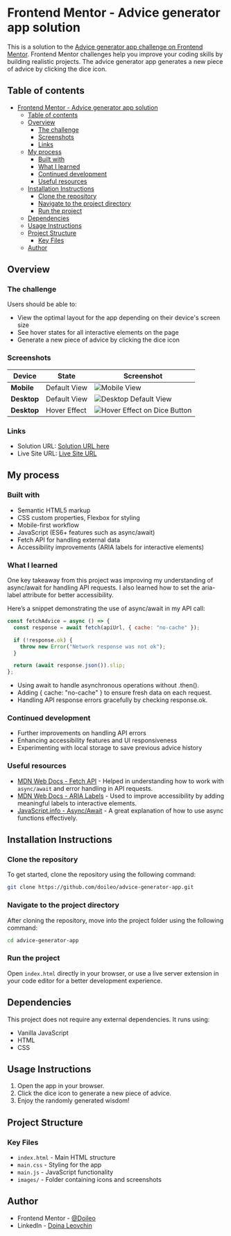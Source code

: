 # Frontend Mentor - Advice generator app solution

This is a solution to the [Advice generator app challenge on Frontend Mentor](https://www.frontendmentor.io/challenges/advice-generator-app-QdUG-13db). Frontend Mentor challenges help you improve your coding skills by building realistic projects.
The advice generator app generates a new piece of advice by clicking the dice icon.

## Table of contents

- [Frontend Mentor - Advice generator app solution](#frontend-mentor---advice-generator-app-solution)
  - [Table of contents](#table-of-contents)
  - [Overview](#overview)
    - [The challenge](#the-challenge)
    - [Screenshots](#screenshots)
    - [Links](#links)
  - [My process](#my-process)
    - [Built with](#built-with)
    - [What I learned](#what-i-learned)
    - [Continued development](#continued-development)
    - [Useful resources](#useful-resources)
  - [Installation Instructions](#installation-instructions)
    - [Clone the repository](#clone-the-repository)
    - [Navigate to the project directory](#navigate-to-the-project-directory)
    - [Run the project](#run-the-project)
  - [Dependencies](#dependencies)
  - [Usage Instructions](#usage-instructions)
  - [Project Structure](#project-structure)
    - [Key Files](#key-files)
  - [Author](#author)

## Overview

### The challenge

Users should be able to:

- View the optimal layout for the app depending on their device's screen size
- See hover states for all interactive elements on the page
- Generate a new piece of advice by clicking the dice icon

### Screenshots

| Device      | State        | Screenshot                                                                |
| ----------- | ------------ | ------------------------------------------------------------------------- |
| **Mobile**  | Default View | ![Mobile View](./images/mobile-view-screenshot.png)                       |
| **Desktop** | Default View | ![Desktop Default View](./images/desktop-default-view-screenshot.png)     |
| **Desktop** | Hover Effect | ![Hover Effect on Dice Button](./images/dice-button-hover-screenshot.png) |

### Links

- Solution URL: [Solution URL here](https://www.frontendmentor.io/solutions/advice-generator-app-PwuHpA1QoP)
- Live Site URL: [Live Site URL](https://doileo.github.io/advice-generator-app/)

## My process

### Built with

- Semantic HTML5 markup
- CSS custom properties, Flexbox for styling
- Mobile-first workflow
- JavaScript (ES6+ features such as async/await)
- Fetch API for handling external data
- Accessibility improvements (ARIA labels for interactive elements)

### What I learned

One key takeaway from this project was improving my understanding of async/await for handling API requests. I also learned how to set the aria-label attribute for better accessibility.

Here’s a snippet demonstrating the use of async/await in my API call:

```js
const fetchAdvice = async () => {
  const response = await fetch(apiUrl, { cache: "no-cache" });

  if (!response.ok) {
    throw new Error("Network response was not ok");
  }

  return (await response.json()).slip;
};
```

- Using await to handle asynchronous operations without .then().
- Adding { cache: "no-cache" } to ensure fresh data on each request.
- Handling API response errors gracefully by checking response.ok.

### Continued development

- Further improvements on handling API errors
- Enhancing accessibility features and UI responsiveness
- Experimenting with local storage to save previous advice history

### Useful resources

- [MDN Web Docs - Fetch API](https://developer.mozilla.org/en-US/docs/Web/API/Fetch_API) - Helped in understanding how to work with `async/await` and error handling in API requests.
- [MDN Web Docs - ARIA Labels](https://developer.mozilla.org/en-US/docs/Web/Accessibility/ARIA/Attributes/aria-label) - Used to improve accessibility by adding meaningful labels to interactive elements.
- [JavaScript.info - Async/Await](https://javascript.info/async-await) - A great explanation of how to use async functions effectively.

## Installation Instructions

### Clone the repository

To get started, clone the repository using the following command:

```sh
git clone https://github.com/doileo/advice-generator-app.git
```

### Navigate to the project directory

After cloning the repository, move into the project folder using the following command:

```sh
cd advice-generator-app
```

### Run the project

Open `index.html` directly in your browser, or use a live server extension in your code editor for a better development experience.

## Dependencies

This project does not require any external dependencies. It runs using:

- Vanilla JavaScript
- HTML
- CSS

## Usage Instructions

1. Open the app in your browser.
2. Click the dice icon to generate a new piece of advice.
3. Enjoy the randomly generated wisdom!

## Project Structure

### Key Files

- `index.html` - Main HTML structure
- `main.css` - Styling for the app
- `main.js` - JavaScript functionality
- `images/` - Folder containing icons and screenshots

## Author

- Frontend Mentor - [@Doileo](https://www.frontendmentor.io/profile/Doileo)
- LinkedIn - [Doina Leovchin](https://www.linkedin.com/in/doinaleovchindeveloper/)
